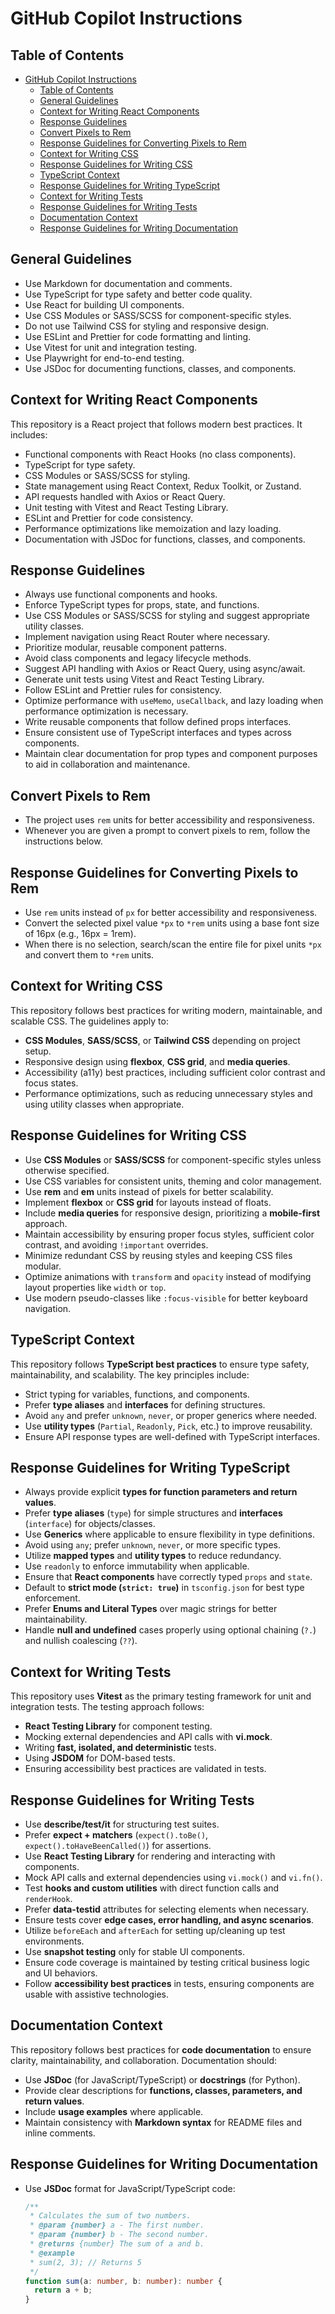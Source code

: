 # GitHub Copilot Instructions

## Table of Contents

- [GitHub Copilot Instructions](#github-copilot-instructions)
  - [Table of Contents](#table-of-contents)
  - [General Guidelines](#general-guidelines)
  - [Context for Writing React Components](#context-for-writing-react-components)
  - [Response Guidelines](#response-guidelines)
  - [Convert Pixels to Rem](#convert-pixels-to-rem)
  - [Response Guidelines for Converting Pixels to Rem](#response-guidelines-for-converting-pixels-to-rem)
  - [Context for Writing CSS](#context-for-writing-css)
  - [Response Guidelines for Writing CSS](#response-guidelines-for-writing-css)
  - [TypeScript Context](#typescript-context)
  - [Response Guidelines for Writing TypeScript](#response-guidelines-for-writing-typescript)
  - [Context for Writing Tests](#context-for-writing-tests)
  - [Response Guidelines for Writing Tests](#response-guidelines-for-writing-tests)
  - [Documentation Context](#documentation-context)
  - [Response Guidelines for Writing Documentation](#response-guidelines-for-writing-documentation)

## General Guidelines

- Use Markdown for documentation and comments.
- Use TypeScript for type safety and better code quality.
- Use React for building UI components.
- Use CSS Modules or SASS/SCSS for component-specific styles.
- Do not use Tailwind CSS for styling and responsive design.
- Use ESLint and Prettier for code formatting and linting.
- Use Vitest for unit and integration testing.
- Use Playwright for end-to-end testing.
- Use JSDoc for documenting functions, classes, and components.

## Context for Writing React Components

This repository is a React project that follows modern best practices. It includes:

- Functional components with React Hooks (no class components).
- TypeScript for type safety.
- CSS Modules or SASS/SCSS for styling.
- State management using React Context, Redux Toolkit, or Zustand.
- API requests handled with Axios or React Query.
- Unit testing with Vitest and React Testing Library.
- ESLint and Prettier for code consistency.
- Performance optimizations like memoization and lazy loading.
- Documentation with JSDoc for functions, classes, and components.

## Response Guidelines

- Always use functional components and hooks.
- Enforce TypeScript types for props, state, and functions.
- Use CSS Modules or SASS/SCSS for styling and suggest appropriate utility classes.
- Implement navigation using React Router where necessary.
- Prioritize modular, reusable component patterns.
- Avoid class components and legacy lifecycle methods.
- Suggest API handling with Axios or React Query, using async/await.
- Generate unit tests using Vitest and React Testing Library.
- Follow ESLint and Prettier rules for consistency.
- Optimize performance with `useMemo`, `useCallback`, and lazy loading when performance optimization is necessary.
- Write reusable components that follow defined props interfaces.
- Ensure consistent use of TypeScript interfaces and types across components.
- Maintain clear documentation for prop types and component purposes to aid in collaboration and maintenance.

## Convert Pixels to Rem

- The project uses `rem` units for better accessibility and responsiveness.
- Whenever you are given a prompt to convert pixels to rem, follow the instructions below.

## Response Guidelines for Converting Pixels to Rem

- Use `rem` units instead of `px` for better accessibility and responsiveness.
- Convert the selected pixel value `*px` to `*rem` units using a base font size of 16px (e.g., 16px = 1rem).
- When there is no selection, search/scan the entire file for pixel units `*px` and convert them to `*rem` units.

## Context for Writing CSS

This repository follows best practices for writing modern, maintainable, and scalable CSS. The guidelines apply to:

- **CSS Modules**, **SASS/SCSS**, or **Tailwind CSS** depending on project setup.
- Responsive design using **flexbox**, **CSS grid**, and **media queries**.
- Accessibility (a11y) best practices, including sufficient color contrast and focus states.
- Performance optimizations, such as reducing unnecessary styles and using utility classes when appropriate.

## Response Guidelines for Writing CSS

- Use **CSS Modules** or **SASS/SCSS** for component-specific styles unless otherwise specified.
- Use CSS variables for consistent units, theming and color management.
- Use **rem** and **em** units instead of pixels for better scalability.
- Implement **flexbox** or **CSS grid** for layouts instead of floats.
- Include **media queries** for responsive design, prioritizing a **mobile-first** approach.
- Maintain accessibility by ensuring proper focus styles, sufficient color contrast, and avoiding `!important` overrides.
- Minimize redundant CSS by reusing styles and keeping CSS files modular.
- Optimize animations with `transform` and `opacity` instead of modifying layout properties like `width` or `top`.
- Use modern pseudo-classes like `:focus-visible` for better keyboard navigation.

## TypeScript Context

This repository follows **TypeScript best practices** to ensure type safety, maintainability, and scalability. The key principles include:

- Strict typing for variables, functions, and components.
- Prefer **type aliases** and **interfaces** for defining structures.
- Avoid `any` and prefer `unknown`, `never`, or proper generics where needed.
- Use **utility types** (`Partial`, `Readonly`, `Pick`, etc.) to improve reusability.
- Ensure API response types are well-defined with TypeScript interfaces.

## Response Guidelines for Writing TypeScript

- Always provide explicit **types for function parameters and return values**.
- Prefer **type aliases** (`type`) for simple structures and **interfaces** (`interface`) for objects/classes.
- Use **Generics** where applicable to ensure flexibility in type definitions.
- Avoid using `any`; prefer `unknown`, `never`, or more specific types.
- Utilize **mapped types** and **utility types** to reduce redundancy.
- Use `readonly` to enforce immutability when applicable.
- Ensure that **React components** have correctly typed `props` and `state`.
- Default to **strict mode (`strict: true`)** in `tsconfig.json` for best type enforcement.
- Prefer **Enums and Literal Types** over magic strings for better maintainability.
- Handle **null and undefined** cases properly using optional chaining (`?.`) and nullish coalescing (`??`).

## Context for Writing Tests

This repository uses **Vitest** as the primary testing framework for unit and integration tests. The testing approach follows:

- **React Testing Library** for component testing.
- Mocking external dependencies and API calls with **vi.mock**.
- Writing **fast, isolated, and deterministic** tests.
- Using **JSDOM** for DOM-based tests.
- Ensuring accessibility best practices are validated in tests.

## Response Guidelines for Writing Tests

- Use **describe/test/it** for structuring test suites.
- Prefer **expect + matchers** (`expect().toBe()`, `expect().toHaveBeenCalled()`) for assertions.
- Use **React Testing Library** for rendering and interacting with components.
- Mock API calls and external dependencies using `vi.mock()` and `vi.fn()`.
- Test **hooks and custom utilities** with direct function calls and `renderHook`.
- Prefer **data-testid** attributes for selecting elements when necessary.
- Ensure tests cover **edge cases, error handling, and async scenarios**.
- Utilize `beforeEach` and `afterEach` for setting up/cleaning up test environments.
- Use **snapshot testing** only for stable UI components.
- Ensure code coverage is maintained by testing critical business logic and UI behaviors.
- Follow **accessibility best practices** in tests, ensuring components are usable with assistive technologies.

## Documentation Context

This repository follows best practices for **code documentation** to ensure clarity, maintainability, and collaboration. Documentation should:

- Use **JSDoc** (for JavaScript/TypeScript) or **docstrings** (for Python).
- Provide clear descriptions for **functions, classes, parameters, and return values**.
- Include **usage examples** where applicable.
- Maintain consistency with **Markdown syntax** for README files and inline comments.

## Response Guidelines for Writing Documentation

- Use **JSDoc** format for JavaScript/TypeScript code:

  ```ts
  /**
   * Calculates the sum of two numbers.
   * @param {number} a - The first number.
   * @param {number} b - The second number.
   * @returns {number} The sum of a and b.
   * @example
   * sum(2, 3); // Returns 5
   */
  function sum(a: number, b: number): number {
    return a + b;
  }
